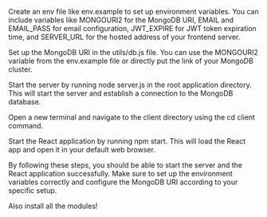 Create an env file like env.example to set up environment variables. You can include variables like MONGOURI2 for the MongoDB URI, EMAIL and EMAIL_PASS for email configuration, JWT_EXPIRE for JWT token expiration time, and SERVER_URL for the hosted address of your frontend server.

Set up the MongoDB URI in the utils/db.js file. You can use the MONGOURI2 variable from the env.example file or directly put the link of your MongoDB cluster.

Start the server by running node server.js in the root application directory. This will start the server and establish a connection to the MongoDB database.

Open a new terminal and navigate to the client directory using the cd client command.

Start the React application by running npm start. This will load the React app and open it in your default web browser.

By following these steps, you should be able to start the server and the React application successfully. Make sure to set up the environment variables correctly and configure the MongoDB URI according to your specific setup.

Also install all the modules!
